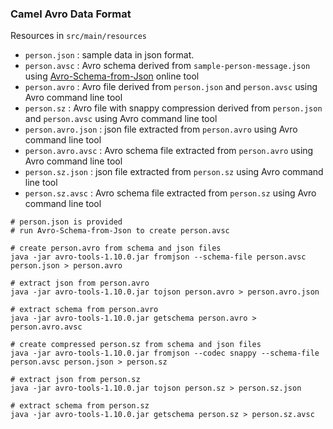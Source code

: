 ### Camel Avro Data Format

Resources in `src/main/resources`

* `person.json` : sample data in json format.
* `person.avsc` : Avro schema derived from `sample-person-message.json` using [Avro-Schema-from-Json](https://toolslick.com/generation/metadata/avro-schema-from-json) online tool
* `person.avro` : Avro file derived from `person.json` and `person.avsc` using Avro command line tool
* `person.sz` : Avro file with snappy compression derived from `person.json` and `person.avsc` using Avro command line tool
* `person.avro.json` : json file extracted from `person.avro` using Avro command line tool
* `person.avro.avsc` : Avro schema file extracted from `person.avro` using Avro command line tool
* `person.sz.json` : json file extracted from `person.sz` using Avro command line tool
* `person.sz.avsc` : Avro schema file extracted from `person.sz` using Avro command line tool

````
# person.json is provided
# run Avro-Schema-from-Json to create person.avsc

# create person.avro from schema and json files
java -jar avro-tools-1.10.0.jar fromjson --schema-file person.avsc person.json > person.avro

# extract json from person.avro
java -jar avro-tools-1.10.0.jar tojson person.avro > person.avro.json

# extract schema from person.avro
java -jar avro-tools-1.10.0.jar getschema person.avro > person.avro.avsc

# create compressed person.sz from schema and json files
java -jar avro-tools-1.10.0.jar fromjson --codec snappy --schema-file person.avsc person.json > person.sz

# extract json from person.sz
java -jar avro-tools-1.10.0.jar tojson person.sz > person.sz.json

# extract schema from person.sz
java -jar avro-tools-1.10.0.jar getschema person.sz > person.sz.avsc

````